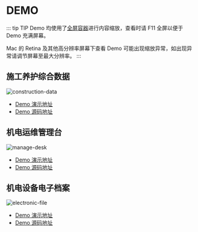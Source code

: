 # DEMO

::: tip TIP
Demo 均使用了[全屏容器](/guide/fullScreenContainer.html)进行内容缩放，查看时请 F11 全屏以便于 Demo 充满屏幕。

Mac 的 Retina 及其他高分辨率屏幕下查看 Demo 可能出现缩放异常，如出现异常请调节屏幕至最大分辨率。
:::

## 施工养护综合数据

![construction-data](/img/demo/construction-data.jpg)

- [Demo 演示地址](http://datav.react.jiaminghi.com/demo/construction-data/index.html)
- [Demo 源码地址](https://github.com/jiaming743/datav.jiaminghi.com/tree/master/demo/construction-data)

## 机电运维管理台

![manage-desk](/img/demo/manage-desk.jpg)

- [Demo 演示地址](http://datav.react.jiaminghi.com/demo/manage-desk/index.html)
- [Demo 源码地址](https://github.com/jiaming743/datav.jiaminghi.com/tree/master/demo/manage-desk)

## 机电设备电子档案

![electronic-file](/img/demo/electronic-file.jpg)

- [Demo 演示地址](http://datav.react.jiaminghi.com/demo/electronic-file/index.html)
- [Demo 源码地址](https://github.com/jiaming743/datav.jiaminghi.com/tree/master/demo/electronic-file)
